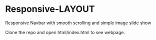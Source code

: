 # Responsive-LAYOUT
Responsive Navbar with smooth scrolling and simple image slide show

Clone the repo and open html/index.html to see webpage.
